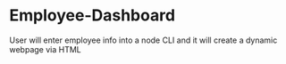 # Employee-Dashboard
User will enter employee info into a node CLI and it will create a dynamic webpage via HTML
